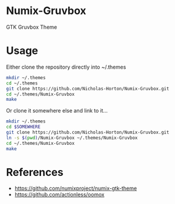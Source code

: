 # Numix-Gruvbox
GTK Gruvbox Theme

# Usage

Either clone the repository directly into ~/.themes
```bash
mkdir ~/.themes
cd ~/.themes
git clone https://github.com/Nicholas-Horton/Numix-Gruvbox.git
cd ~/.themes/Numix-Gruvbox
make

```

Or clone it somewhere else and link to it...
```bash
mkdir ~/.themes
cd $SOMEWHERE
git clone https://github.com/Nicholas-Horton/Numix-Gruvbox.git
ln -s $(pwd)/Numix-Gruvbox ~/.themes/Numix-Gruvbox
cd ~/.themes/Numix-Gruvbox
make

```

# References
  * https://github.com/numixproject/numix-gtk-theme
  * https://github.com/actionless/oomox
